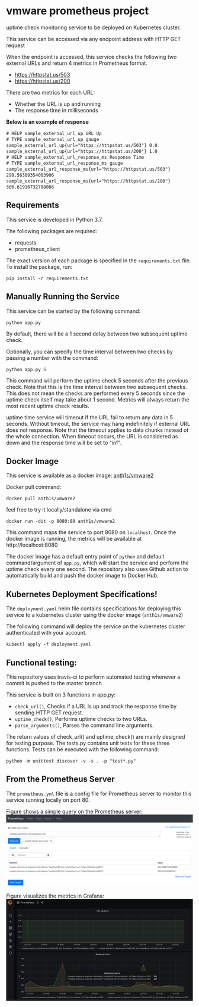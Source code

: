 # vmware prometheus project
uptime check monitoring service to be deployed on Kubernetes cluster.

This service can be accessed via any endpoint address with HTTP GET request

When the endpoint is accessed, this service checks the following two external URLs and return 4 metrics in Prometheus format.
* https://httpstat.us/503
* https://httpstat.us/200

There are two metrics for each URL:

* Whether the URL is up and running
* The response time in milliseconds


__Below is an example of response__
```
# HELP sample_external_url_up URL Up
# TYPE sample_external_url_up gauge
sample_external_url_up{url="https://httpstat.us/503"} 0.0
sample_external_url_up{url="https://httpstat.us/200"} 1.0
# HELP sample_external_url_response_ms Response Time
# TYPE sample_external_url_response_ms gauge
sample_external_url_response_ms{url="https://httpstat.us/503"} 298.56300354003906
sample_external_url_response_ms{url="https://httpstat.us/200"} 306.61916732788086
```

## Requirements
This service is developed in Python 3.7. 

The following packages are required:
* requests
* prometheus_client

The exact version of each package is specified in the `requirements.txt` file. To install the package, run:
```
pip install -r requirements.txt
```

## Manually Running the Service
This service can be started by the following command:
```
python app.py
```
By default, there will be a 1 second delay between two subsequent uptime check.

Optionally, you can specify the time interval between two checks by passing a number with the command:
```
python app.py 5
```

This command will perform the uptime check 5 seconds after the previous check.
Note that this is the time interval between two subsequent checks. This does not mean the checks are performed every 5 seconds since the uptime check itself may take about 1 second.
Metrics will always return the most recent uptime check results.

uptime time service will timeout if the URL fail to return any data in 5 seconds. Without timeout, the service may hang indefinitely if external URL does not response. 
Note that the timeout applies to data chunks instead of the whole connection. 
When timeout occurs, the URL is considered as down and the response time will be set to "inf".

## Docker Image
This service is available as a docker image: [anth1s/vmware2](https://hub.docker.com/r/anth1s/vmware2)

Docker pull command:
```
docker pull anth1s/vmware2
```
feel free to try it locally/standalone via cmd
```
docker run -dit -p 8080:80 anth1s/vmware2
```
This command maps the service to port 8080 on `localhost`. Once the docker image is running, the metrics will be available at http://localhost:8080

The docker image has a default entry point of `python` and default command/argument of `app.py`, which will start the service and perform the uptime check every one second. The repository also uses Github action to automatically build and push the docker image to Docker Hub. 

## Kubernetes Deployment Specifications!
The `deployment.yaml` helm file contains specifications for deploying this service to a kubernetes cluster using the docker image (`anth1s/vmware2`)

The following command will deploy the service on the kubernetes cluster authenticated with your account.
```
kubectl apply -f deployment.yaml
```
## Functional testing:
This repository uses travis-ci to perform automated testing whenever a commit is pushed to the master branch 

This service is built on 3 functions in app.py:
* `check_url()`, Checks if a URL is up and track the response time by sending HTTP GET request.
* `uptime_check()`, Performs uptime checks to two URLs.
* `parse_arguments()`, Parses the command line arguments.

The return values of check_url() and uptime_check() are mainly designed for testing purpose. The tests.py contains unit tests for these three functions. Tests can be executed with the following command:
```
python -m unittest discover -v -s . -p "test*.py"
```
## From the Prometheus Server
The `prometheus.yml` file is a config file for Prometheus server to monitor this service running locally on port 80.

Figure shows a simple query on the Prometheus server:
![Prometheus Server Query](artifacts/prometheus_server_query.png)

Figure visualizes the metrics in Grafana:
![Grafana Graphs](artifacts/Grafana.png)

